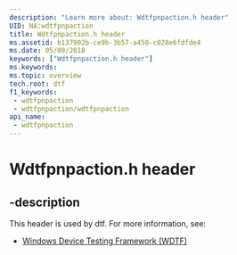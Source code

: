 ```yaml
---
description: "Learn more about: Wdtfpnpaction.h header"
UID: NA:wdtfpnpaction
title: Wdtfpnpaction.h header
ms.assetid: b137902b-ce9b-3b57-a450-c028e6fdfde4
ms.date: 05/09/2018
keywords: ["Wdtfpnpaction.h header"]
ms.keywords: 
ms.topic: overview
tech.root: dtf
f1_keywords:
 - wdtfpnpaction
 - wdtfpnpaction/wdtfpnpaction
api_name:
 - wdtfpnpaction
---
```


# Wdtfpnpaction.h header


## -description

This header is used by dtf. For more information, see:

- [Windows Device Testing Framework (WDTF)](../_dtf/index.md)

